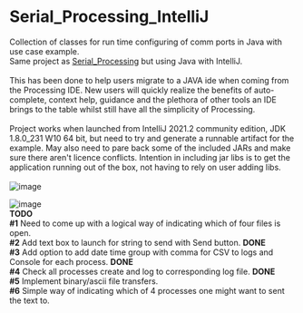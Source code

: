 # Serial_Processing_IntelliJ
Collection of classes for run time configuring of comm ports in Java with use case example.
<BR> 
Same project as [Serial_Processing](https://github.com/myupctoys/Serial_Processing) but using Java with IntelliJ.<BR>
<BR>
This has been done to help users migrate to a JAVA ide when coming from the Processing IDE. New users will quickly realize the benefits of auto-complete, context help, guidance and the plethora of other tools an IDE brings to the table whilst still have all the simplicity of Processing.<BR><BR>
Project works when launched from IntelliJ 2021.2 community edition, JDK 1.8.0_231 W10 64 bit, but need to try and generate a runnable artifact for the example. May also need to pare back some of the included JARs and make sure there aren't licence conflicts. Intention in including jar libs is to get the application running out of the box, not having to rely on user adding libs.<BR><BR>
![image](https://user-images.githubusercontent.com/5317221/171067388-ea3ec80c-bba8-4c0b-b82e-c53428359993.png)
    
![image](https://user-images.githubusercontent.com/5317221/171067419-eed3aa27-2b9f-4278-9b56-7c33f6745f57.png)
    <BR>
    <b>TODO</b><BR>
    <b>#1</b> Need to come up with a logical way of indicating which of four files is open.<BR>
    <b>#2</b> Add text box to launch for string to send with Send button. <b>DONE</b><BR>
    <b>#3</b> Add option to add date time group with comma for CSV to logs and Console for each process. <b>DONE</b><BR>
    <b>#4</b> Check all processes create and log to corresponding log file. <b>DONE</b><BR>
    <b>#5</b> Implement binary/ascii file transfers.<BR>
    <b>#6</b> Simple way of indicating which of 4 processes one might want to sent the text to.
